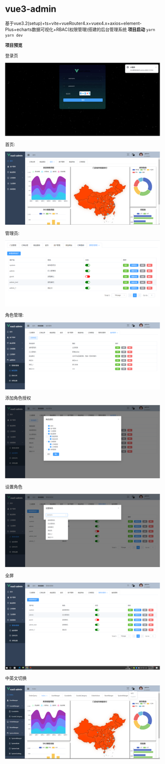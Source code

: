 # vue3-admin
基于vue3.2(setup)+ts+vite+vueRouter4.x+vuex4.x+axios+element-Plus+echarts数据可视化+RBAC(权限管理)搭建的后台管理系统
**项目启动**
`yarn`
`yarn dev`

**项目预览**

登录页

![image](vue3-admain/statics/loginTips.png)

首页:

![image](vue3-admain/statics/home.png)

管理员:

![image](vue3-admain/statics/account.png)

角色管理:

![image](vue3-admain/statics/group.png)

添加角色授权

![image](vue3-admain/statics/role.png)

设置角色

![image](vue3-admain/statics/setrole.png)

全屏

![image](vue3-admain/statics/fullscrren.png)

中英文切换

![image](vue3-admain/statics/changelang.png)